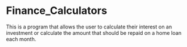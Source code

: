 # Finance_Calculators
This is a program that allows the user to
calculate their interest on an investment or calculate the amount that should be
repaid on a home loan each month.
